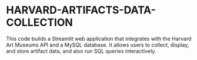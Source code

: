 # HARVARD-ARTIFACTS-DATA-COLLECTION
This code builds a Streamlit web application that integrates with the Harvard Art Museums API and a MySQL database. It allows users to collect, display, and store artifact data, and also run SQL queries interactively.


